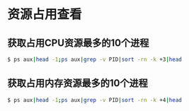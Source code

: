 # 资源占用查看

## 获取占用CPU资源最多的10个进程

```bash
$ ps aux|head -1;ps aux|grep -v PID|sort -rn -k +3|head
```

## 获取占用内存资源最多的10个进程

```bash
$ ps aux|head -1;ps aux|grep -v PID|sort -rn -k +4|head
```